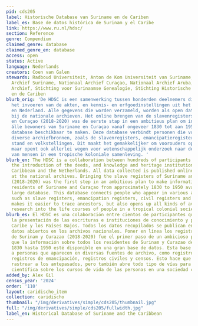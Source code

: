 ```yaml
---
pid: cds205
label: Historische Database van Suriname en de Cariben
label_es: Base de datos histórica de Surinam y el Caribe
link: https://www.ru.nl/hdsc/
section: Reference
genre: Compendium
claimed_genre: database
claimed_genre_en: database
access: open
status: Active
language: Nederlands
creators: Coen van Galen
stewards: Radboud Universiteit, Anton de Kom Universiteit van Suriname, Nationaal
  Archief Suriname, Nationaal Archief Curaçao, Nationaal Archief Aruba, Nationaal
  Archief, Stichting voor Surinaamse Genealogie, Stichting Historische Database Suriname
  en de Cariben
blurb_orig: 'De HDSC is een samenwerking tussen honderden deelnemers die helpen met
  het invoeren van de akten, en kennis- en erfgoedinstellingen uit het Caribisch gebied
  en Nederland. Alle gegevens die worden verzameld, worden als open data online gepubliceerd
  bij de nationale archieven. Het online brengen van de slavenregisters van Suriname
  en Curaçao (2018-2020) was de eerste stap in een ambitieus plan om informatie over
  álle bewoners van Suriname en Curaçao vanaf ongeveer 1830 tot aan 1950 in één grote
  database beschikbaar te maken. Deze database verbindt personen die voorkomen in
  diverse archiefbronnen, zoals de slavenregisters, emancipatieregisters, burgerlijke
  stand en volkstellingen. Dit maakt het gemakkelijker om voorouders op te sporen,
  maar opent ook allerlei wegen voor wetenschappelijk onderzoek naar de levenslopen
  van mensen in een tropische koloniale samenleving. '
blurb_en: The HDSC is a collaboration between hundreds of participants who help with
  the introduction of the deeds, and knowledge and heritage institutions from the
  Caribbean and the Netherlands. All data collected is published online as open data
  at the national archives. Bringing the slave registers of Suriname and Curaçao online
  (2018-2020) was the first step in an ambitious plan to make information about all
  residents of Suriname and Curaçao from approximately 1830 to 1950 available in one
  large database. This database connects people who appear in various archival sources,
  such as slave registers, emancipation registers, civil registers and censuses. This
  makes it easier to trace ancestors, but also opens up all kinds of avenues for scientific
  research into the life courses of people in a tropical colonial society.
blurb_es: El HDSC es una colaboración entre cientos de participantes que ayudan con
  la presentación de las escrituras e instituciones de conocimiento y patrimonio del
  Caribe y los Países Bajos. Todos los datos recopilados se publican en línea como
  datos abiertos en los archivos nacionales. Poner en línea los registros de esclavos
  de Surinam y Curazao (2018-2020) fue el primer paso de un ambicioso plan para hacer
  que la información sobre todos los residentes de Surinam y Curazao desde aproximadamente
  1830 hasta 1950 esté disponible en una gran base de datos. Esta base de datos conecta
  a personas que aparecen en diversas fuentes de archivo, como registros de esclavos,
  registros de emancipación, registros civiles y censos. Esto hace que sea más fácil
  rastrear a los antepasados, pero también abre todo tipo de vías para la investigación
  científica sobre los cursos de vida de las personas en una sociedad colonial tropical.
added_by: Alex Gil
census_year: '2024'
order: '110'
layout: caridischo_item
collection: caridischo
thumbnail: "/img/derivatives/simple/cds205/thumbnail.jpg"
full: "/img/derivatives/simple/cds205/fullwidth.jpg"
label_en: Historical Database of Suriname and the Caribbean
---
```

